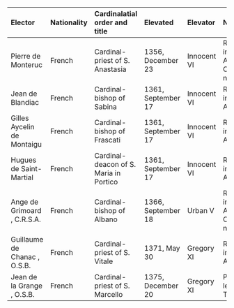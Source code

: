 | Elector                      | Nationality   | Cardinalatial order and title          | Elevated           | Elevator    | Notes                                |
|:-----------------------------|:--------------|:---------------------------------------|:-------------------|:------------|:-------------------------------------|
| Pierre de Monteruc           | French        | Cardinal-priest of S. Anastasia        | 1356, December 23  | Innocent VI | Remained in Avignon; Cardinal-nephew |
| Jean de Blandiac             | French        | Cardinal-bishop of Sabina              | 1361, September 17 | Innocent VI | Remained in Avignon                  |
| Gilles Aycelin de Montaigu   | French        | Cardinal-bishop of Frascati            | 1361, September 17 | Innocent VI | Remained in Avignon                  |
| Hugues de Saint-Martial      | French        | Cardinal-deacon of S. Maria in Portico | 1361, September 17 | Innocent VI | Remained in Avignon                  |
| Ange de Grimoard , C.R.S.A.  | French        | Cardinal-bishop of Albano              | 1366, September 18 | Urban V     | Remained in Avignon; Cardinal-nephew |
| Guillaume de Chanac , O.S.B. | French        | Cardinal-priest of S. Vitale           | 1371, May 30       | Gregory XI  | Remained in Avignon                  |
| Jean de la Grange , O.S.B.   | French        | Cardinal-priest of S. Marcello         | 1375, December 20  | Gregory XI  | Papal legate in Tuscany              |